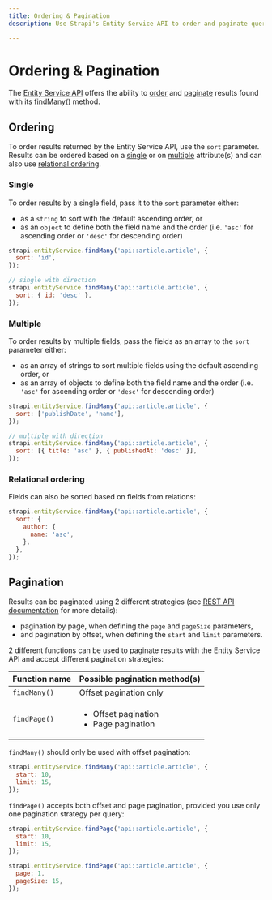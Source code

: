 ```yaml
---
title: Ordering & Pagination
description: Use Strapi's Entity Service API to order and paginate queries results.

---
```


# Ordering & Pagination

The [Entity Service API](/dev-docs/api/entity-service) offers the ability to [order](#ordering) and [paginate](#pagination) results found with its [findMany()](/dev-docs/api/entity-service/crud#findmany) method.

## Ordering

To order results returned by the Entity Service API, use the `sort` parameter. Results can be ordered based on a [single](#single) or on [multiple](#multiple) attribute(s) and can also use [relational ordering](#relational-ordering).

### Single

To order results by a single field, pass it to the `sort` parameter either:

- as a `string` to sort with the default ascending order, or
- as an `object` to define both the field name and the order (i.e. `'asc'` for ascending order or `'desc'` for descending order)

```js
strapi.entityService.findMany('api::article.article', {
  sort: 'id',
});

// single with direction
strapi.entityService.findMany('api::article.article', {
  sort: { id: 'desc' },
});
```

### Multiple

To order results by multiple fields, pass the fields as an array to the `sort` parameter either:

- as an array of strings to sort multiple fields using the default ascending order, or
- as an array of objects to define both the field name and the order (i.e. `'asc'` for ascending order or `'desc'` for descending order)

```js
strapi.entityService.findMany('api::article.article', {
  sort: ['publishDate', 'name'],
});

// multiple with direction
strapi.entityService.findMany('api::article.article', {
  sort: [{ title: 'asc' }, { publishedAt: 'desc' }],
});
```

### Relational ordering

Fields can also be sorted based on fields from relations:

```js
strapi.entityService.findMany('api::article.article', {
  sort: {
    author: {
      name: 'asc',
    },
  },
});
```

## Pagination

Results can be paginated using 2 different strategies (see [REST API documentation](/dev-docs/api/rest/sort-pagination#pagination) for more details):

- pagination by page, when defining the `page` and `pageSize` parameters,
- and pagination by offset, when defining the `start` and `limit` parameters.

2 different functions can be used to paginate results with the Entity Service API and accept different pagination strategies: 

| Function name | Possible pagination method(s)                               |
| ------------- | ----------------------------------------------------------- |
| `findMany()`  | Offset pagination only                                      |
| `findPage()`  | <ul><li>Offset pagination</li><li>Page pagination</li></ul> |




`findMany()` should only be used with offset pagination:

```js
strapi.entityService.findMany('api::article.article', {
  start: 10,
  limit: 15,
});
```




`findPage()` accepts both offset and page pagination, provided you use only one pagination strategy per query:




```js
strapi.entityService.findPage('api::article.article', {
  start: 10,
  limit: 15,
});
```





```js
strapi.entityService.findPage('api::article.article', {
  page: 1,
  pageSize: 15,
});
```







